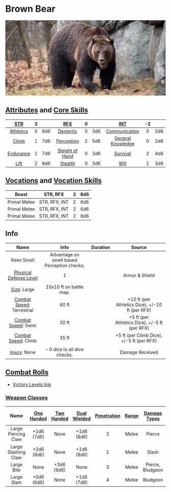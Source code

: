 # Brown Bear

![img](./BrownBear.png)

## [Attributes](./../../../../../CoreRules/GeneralRules/Attributes.md) and [Core Skills](./../../../../../CoreRules/GeneralRules/CoreSkills.md)

|  [STR](./../../../../../CoreRules/GeneralRules/Attributes.md#strength-str)  | 3 |    |         [RFX](./../../../../../CoreRules/GeneralRules/Attributes.md#reflex-rfx)         | 0 |    |        [INT](./../../../../../CoreRules/GeneralRules/Attributes.md#intelligence-int)        | -2 |    |
| :-----------------------------------------------------------------------: | :-: | :-: | :-----------------------------------------------------------------------------------: | :-: | :-: | :---------------------------------------------------------------------------------------: | :-: | :-: |
| [Athletics](./../../../../../CoreRules/GeneralRules/CoreSkills.md#athletics) | 0 | 6d6 |      [Dexterity](./../../../../../CoreRules/GeneralRules/CoreSkills.md#dexterity)      | 0 | 3d6 |     [Communication](./../../../../../CoreRules/GeneralRules/CoreSkills.md#communication)     | 0 | 2d6 |
|     [Climb](./../../../../../CoreRules/GeneralRules/CoreSkills.md#climb)     | 1 | 7d6 |      [Perception](./../../../../../CoreRules/GeneralRules/CoreSkills.md#perception)      | 2 | 5d6 | [General Knowledge](./../../../../../CoreRules/GeneralRules/CoreSkills.md#general-knowledge) | 0 | 2d6 |
| [Endurance](./../../../../../CoreRules/GeneralRules/CoreSkills.md#endurance) | 1 | 7d6 | [Sleight of Hand](./../../../../../CoreRules/GeneralRules/CoreSkills.md#sleight-of-hand) | 0 | 3d6 |          [Survival](./../../../../../CoreRules/GeneralRules/CoreSkills.md#survival)          | 2 | 4d6 |
|      [Lift](./../../../../../CoreRules/GeneralRules/CoreSkills.md#lift)      | 2 | 8d6 |         [Stealth](./../../../../../CoreRules/GeneralRules/CoreSkills.md#stealth)         | 0 | 3d6 |              [Will](./../../../../../CoreRules/GeneralRules/CoreSkills.md#will)              | 1 | 3d6 |

## [Vocations](./../../../../../CoreRules/GeneralRules/Vocations.md) and [Vocation Skills](./../../../../../CoreRules/GeneralRules/Vocations.md#vocation-skills)

| Beast |   STR, RFX   | 2 | 8d6 |
| ----- | :-----------: | :-: | :-: |
| Primal Melee   | STR, RFX, INT | 2 | 6d6 |
| Primal Melee   | STR, RFX, INT | 2 | 6d6 |
| Primal Melee   | STR, RFX, INT | 2 | 6d6 |

## Info

|                                                  Name                                                  |                     Info                     | Duration |                      Source                      |
| :-----------------------------------------------------------------------------------------------------: | :------------------------------------------: | :------: | :----------------------------------------------: |
|                                               Keen Smell                                               | Advantage on smell based Perception checks. |          |                                                  |
| [Physical Defense Level](./../../../../../CoreRules/CombatRules/DefenseAndPenetration.md#physical-defense) |                      1                      |          |                  Armor & Shield                  |
|                                                                                                        |                                              |          |                                                  |
|                  [Size](./../../../../../CoreRules/CombatRules/BattleMap.md#size): Large                  |           10x10 ft on battle map.           |          |                                                  |
|      [Combat Speed](./../../../../../CoreRules/CombatRules/CombatSpeed.md#combat-speeds): Terrestrial      |                    60 ft                    |          | +10 ft (per Athletics Dice), +/-10 ft (per RFX) |
|          [Combat Speed](./../../../../../CoreRules/CombatRules/CombatSpeed.md#combat-speeds): Swim          |                    30 ft                    |          |  +5 ft (per Athletics Dice), +/-5 ft (per RFX)  |
|         [Combat Speed](./../../../../../CoreRules/CombatRules/CombatSpeed.md#combat-speeds): Climb         |                    35 ft                    |          |    +5 ft (per Climb Dice), +/-5 ft (per RFX)    |
|                                                                                                        |                                              |          |                                                  |
|                      [Injury](./../../../../../CoreRules/CombatRules/Injury.md): None                      |        – 0 dice to all dice checks.        |          |                 Damage Received                 |

## [Combat Rolls](./../../../../../CoreRules/CombatRules/CombatRolls.md)

- [Victory Levels link](./../../../../../CoreRules/CombatRules/VictoryLevels.md)

### [Weapon Classes](./../../../../../CoreRules/CombatRules/WeaponClasses.md)

|        Name        | [One<br />Handed](./../../../../../CoreRules/CombatRules/WeaponClasses.md#one-handed) | [Two<br />Handed](./../../../../../CoreRules/CombatRules/WeaponClasses.md#two-handed) | [Dual<br />Wielded](./../../../../../CoreRules/CombatRules/WeaponClasses.md#dual-wielded) | [Penetration](./../../../../../CoreRules/CombatRules/DefenseAndPenetration.md#penetration) | [Range](./../../../../../CoreRules/CombatRules/Range.md) | [Damage<br />Types](./../../../../../CoreRules/CombatRules/DamageTypes.md) | [Engageable<br />Opponents](./../../../../../CoreRules/CombatRules/EngageableOpponents.md) | [Area Of<br />Effect](./../../../../../CoreRules/CombatRules/AreaOfEffect.md) | [Weapon<br />Resource](./../../../../../CoreRules/CombatRules/WeaponClasses.md#weapon-resources) |
| :-----------------: | :--------------------------------------------------------------------------------: | :--------------------------------------------------------------------------------: | :------------------------------------------------------------------------------------: | :-------------------------------------------------------------------------------------: | :---------------------------------------------------: | :---------------------------------------------------------------------: | :-------------------------------------------------------------------------------------: | :------------------------------------------------------------------------: | :-------------------------------------------------------------------------------------------: |
| Large Piercing Claw |                                  +1d6<br />(7d6)                                  |                                        None                                        |                                    +1d6<br />(8d6)                                    |                                            2                                            |                         Melee                         |                                 Pierce                                 |                                          Rapid                                          |                                    None                                    |                                             None                                             |
| Large Slashing Claw |                                  +2d6<br />(8d6)                                  |                                        None                                        |                                    +1d6<br />(9d6)                                    |                                            1                                            |                         Melee                         |                                  Slash                                  |                                          Rapid                                          |                                    None                                    |                                             None                                             |
|     Large Bite     |                                        None                                        |                                  +3d6<br />(9d6)                                  |                                          None                                          |                                            3                                            |                         Melee                         |                            Pierce, Bludgeon                            |                                       Rapid Max 2                                       |                                    None                                    |                                             None                                             |
|     Large Slam     |                                  +0d6<br />(6d6)                                  |                                        None                                        |                                    +1d6<br />(7d6)                                    |                                            4                                            |                         Melee                         |                                Bludgeon                                |                                          Rapid                                          |                                    None                                    |                                             None                                             |
